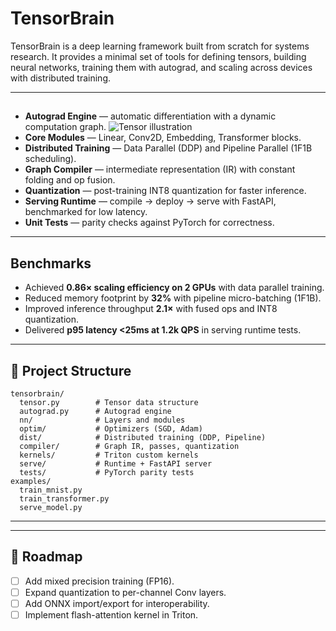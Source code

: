 # TensorBrain  

TensorBrain is a deep learning framework built from scratch for systems research. It provides a minimal set of tools for defining tensors, building neural networks, training them with autograd, and scaling across devices with distributed training.  

---

## 
-  **Autograd Engine** — automatic differentiation with a dynamic computation graph.
  ![Tensor illustration](https://github.com/pytorch/pytorch/blob/9708fcf92db88b80b9010c68662d634434da3106/docs/source/_static/img/tensor_illustration.png)
-  **Core Modules** — Linear, Conv2D, Embedding, Transformer blocks.  
-  **Distributed Training** — Data Parallel (DDP) and Pipeline Parallel (1F1B scheduling).  
-  **Graph Compiler** — intermediate representation (IR) with constant folding and op fusion.  
-  **Quantization** — post-training INT8 quantization for faster inference.  
-  **Serving Runtime** — compile → deploy → serve with FastAPI, benchmarked for low latency.  
-  **Unit Tests** — parity checks against PyTorch for correctness.  

---

## Benchmarks  
- Achieved **0.86× scaling efficiency on 2 GPUs** with data parallel training.  
- Reduced memory footprint by **32%** with pipeline micro-batching (1F1B).  
- Improved inference throughput **2.1×** with fused ops and INT8 quantization.  
- Delivered **p95 latency <25ms at 1.2k QPS** in serving runtime tests.  

---

## 📂 Project Structure  
```
tensorbrain/
  tensor.py        # Tensor data structure
  autograd.py      # Autograd engine
  nn/              # Layers and modules
  optim/           # Optimizers (SGD, Adam)
  dist/            # Distributed training (DDP, Pipeline)
  compiler/        # Graph IR, passes, quantization
  kernels/         # Triton custom kernels
  serve/           # Runtime + FastAPI server
  tests/           # PyTorch parity tests
examples/
  train_mnist.py
  train_transformer.py
  serve_model.py
```

---

---

## 📌 Roadmap  
- [ ] Add mixed precision training (FP16).  
- [ ] Expand quantization to per-channel Conv layers.  
- [ ] Add ONNX import/export for interoperability.  
- [ ] Implement flash-attention kernel in Triton.  
